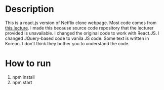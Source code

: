# Description
This is a react.js version of Netflix clone webpage.
Most code comes from [this lecture](http://global.ironhack.com/course/learn-html-css-by-cloning-netflix-spotify-amazon).
I made this because source code repository that the lecturer provided is unavailable.
I changed the original code to work with React.JS. I changed JQuery-based code to vanila JS code.
Some text is written in Korean. I don't think they bother you to understand the code.

# How to run
1. npm install
2. npm start